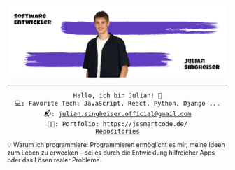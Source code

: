 <img src="https://raw.githubusercontent.com/JuliQ89/JuliQ89/refs/heads/master/Banner.png"/>
 <hr></hr>
<p align="center">
  <samp>
    Hallo, ich bin Julian! 👋 <br>
    💻: Favorite Tech: JavaScript, React, Python, Django ... <br>
    📬:	<a href="mailto:julian.singheiser.official@gmail.com" target="_blank" rel="noopener noreferrer">julian.singheiser.official@gmail.com</a> <br>
    👦🏻: Portfolio: https://jssmartcode.de/ <br>
    <a href="https://github.com/JuliQ89?tab=repositories" target="_blank" rel="noopener noreferrer">Repositories</a> <br>
   <p>
    💡 Warum ich programmiere:
Programmieren ermöglicht es mir, meine Ideen zum Leben zu erwecken – sei es durch die Entwicklung hilfreicher Apps oder das Lösen realer Probleme.
   </p>
  </samp>
</p>
